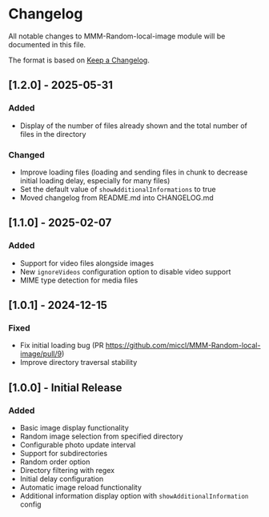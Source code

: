 # Changelog

All notable changes to MMM-Random-local-image module will be documented in this file.

The format is based on [Keep a Changelog](https://keepachangelog.com/en/1.0.0/).

## [1.2.0] - 2025-05-31

### Added

- Display of the number of files already shown and the total number of files in the directory

### Changed

- Improve loading files (loading and sending files in chunk to decrease initial loading delay, especially for many files)
- Set the default value of `showAdditionalInformations` to true
- Moved changelog from README.md into CHANGELOG.md

## [1.1.0] - 2025-02-07

### Added

- Support for video files alongside images
- New `ignoreVideos` configuration option to disable video support
- MIME type detection for media files

## [1.0.1] - 2024-12-15

### Fixed

- Fix initial loading bug (PR https://github.com/miccl/MMM-Random-local-image/pull/9)
- Improve directory traversal stability

## [1.0.0] - Initial Release

### Added

- Basic image display functionality
- Random image selection from specified directory
- Configurable photo update interval
- Support for subdirectories
- Random order option
- Directory filtering with regex
- Initial delay configuration
- Automatic image reload functionality
- Additional information display option with `showAdditionalInformation` config
